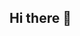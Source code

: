 ## Hi there 👋

<!--
**Rgsingal/Rgsingal** is a ✨ _special_ ✨ repository because its `README.md` (this file) appears on your GitHub profile.

Here are some ideas to get you started:

- 🔭 I’m currently working on ... Hospital management projects in Python and Java
- 🌱 I’m currently learning ...   Collaborate with different natured people and become more productive in different environments.  
- 👯 I’m looking to collaborate on ... Muulticultural people
- 🤔 I’m looking for help with ... New ideas
- 💬 Ask me about ...  Interesting things
- 📫 How to reach me: ... rupaligup88@gmail.com
- 😄 Pronouns: ... She/Her
- ⚡ Fun fact: ... explore the world
-->
